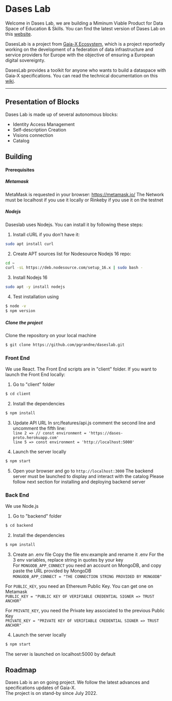 # Dases Lab #

Welcome in Dases Lab, we are building a Miminum Viable Product for Data Space of Education & Skills. You can find the latest version of Dases Lab on this [website](https://daseslab.on.fleek.co/).

DasesLab is a project from [Gaia-X Ecosystem](https://www.gaia-x.eu/), which is a project reportedly working on the development of a federation of data infrastructure and service providers for Europe with the objective of ensuring a European digital sovereignty.

DasesLab provides a toolkit for anyone who wants to build a dataspace with Gaia-X specifications. You can read the technical documentation on this [wiki](https://perrin.gitbook.io/dases-lab-wiki/).

---

## Presentation of Blocks

Dases Lab is made up of several autonomous blocks:

- Identity Access Management
- Self-description Creation
- Visions connection
- Catalog

## Building

#### Prerequisites
##### Metamask
MetaMask is requested in your browser: https://metamask.io/ 
The Network must be localhost if you use it locally or Rinkeby if you use it on the testnet
##### Nodejs
Daseslab uses Nodejs. You can install it by following these steps:

1. Install cURL if you don't have it:
```bash
sudo apt install curl
```

2. Create APT sources list for Nodesource Nodejs 16 repo:
``` bash
cd ~
curl -sL https://deb.nodesource.com/setup_16.x | sudo bash -
```
3. Install Nodejs 16
``` bash
sudo apt -y install nodejs
```

4. Test installation using
```bash
$ node -v
$ npm version
```
##### Clone the project
Clone the repository on your local machine
```bash
$ git clone https://github.com/pgrandne/daseslab.git
```

### Front End ###
We use React. The Front End scripts are in "client" folder.
If you want to launch the Front End locally:

1. Go to "client" folder
```bash
$ cd client
```

2. Install the dependencies
```bash
$ npm install
```

3. Update API URL
In src/features/api.js comment the second line and uncomment the fifth line:  
`line 2 => // const environment = 'https://dases-proto.herokuapp.com'`  
`line 5 => const environment = 'http://localhost:5000'`  

4. Launch the server locally
```bash
$ npm start
```

5. Open your browser and go to `http://localhost:3000`
The backend server must be launched to display and interact with the catalog
Please follow next section for installing and deploying backend server


### Back End ###
We use Node.js

1. Go to "backend" folder
```bash
$ cd backend
```

2. Install the dependencies
```bash
$ npm install
```

3. Create an .env file
Copy the file env.example and rename it .env
For the 3 env variables, replace string in quotes by your key  
For `MONGODB_APP_CONNECT` you need an account on MongoDB, and copy paste the URL provided by MongoDB  
`MONGODB_APP_CONNECT = "THE CONNECTION STRING PROVIDED BY MONGODB"`

For  `PUBLIC_KEY`, you need an Ethereum Public Key. You can get one on Metamask  
`PUBLIC_KEY = "PUBLIC KEY OF VERIFIABLE CREDENTIAL SIGNER => TRUST ANCHOR"`

For `PRIVATE_KEY`, you need the Private key associated to the previous Public Key  
`PRIVATE_KEY = "PRIVATE KEY OF VERIFIABLE CREDENTIAL SIGNER => TRUST ANCHOR"`

4. Launch the server locally
```bash
$ npm start
```
The server is launched on localhost:5000 by default

## Roadmap
Dases Lab is an on going project. We follow the latest advances and specifications updates of Gaia-X.  
The project is on stand-by since July 2022.